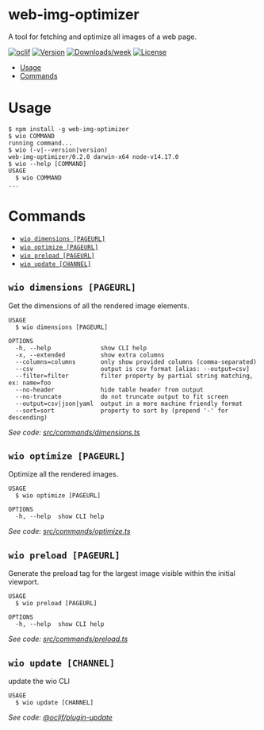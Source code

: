 web-img-optimizer
================

A tool for fetching and optimize all images of a web page.

[![oclif](https://img.shields.io/badge/cli-oclif-brightgreen.svg)](https://oclif.io)
[![Version](https://img.shields.io/npm/v/web-img-optimizer.svg)](https://npmjs.org/package/web-img-optimizer)
[![Downloads/week](https://img.shields.io/npm/dw/web-img-optimizer.svg)](https://npmjs.org/package/web-img-optimizer)
[![License](https://img.shields.io/npm/l/web-img-optimizer.svg)](https://github.com/IGassmann/web-img-optimizer/blob/master/package.json)

<!-- toc -->
* [Usage](#usage)
* [Commands](#commands)
<!-- tocstop -->
# Usage
<!-- usage -->
```sh-session
$ npm install -g web-img-optimizer
$ wio COMMAND
running command...
$ wio (-v|--version|version)
web-img-optimizer/0.2.0 darwin-x64 node-v14.17.0
$ wio --help [COMMAND]
USAGE
  $ wio COMMAND
...
```
<!-- usagestop -->
# Commands
<!-- commands -->
* [`wio dimensions [PAGEURL]`](#wio-dimensions-pageurl)
* [`wio optimize [PAGEURL]`](#wio-optimize-pageurl)
* [`wio preload [PAGEURL]`](#wio-preload-pageurl)
* [`wio update [CHANNEL]`](#wio-update-channel)

## `wio dimensions [PAGEURL]`

Get the dimensions of all the rendered image elements.

```
USAGE
  $ wio dimensions [PAGEURL]

OPTIONS
  -h, --help              show CLI help
  -x, --extended          show extra columns
  --columns=columns       only show provided columns (comma-separated)
  --csv                   output is csv format [alias: --output=csv]
  --filter=filter         filter property by partial string matching, ex: name=foo
  --no-header             hide table header from output
  --no-truncate           do not truncate output to fit screen
  --output=csv|json|yaml  output in a more machine friendly format
  --sort=sort             property to sort by (prepend '-' for descending)
```

_See code: [src/commands/dimensions.ts](https://github.com/IGassmann/web-img-optimizer/blob/v0.2.0/src/commands/dimensions.ts)_

## `wio optimize [PAGEURL]`

Optimize all the rendered images.

```
USAGE
  $ wio optimize [PAGEURL]

OPTIONS
  -h, --help  show CLI help
```

_See code: [src/commands/optimize.ts](https://github.com/IGassmann/web-img-optimizer/blob/v0.2.0/src/commands/optimize.ts)_

## `wio preload [PAGEURL]`

Generate the preload tag for the largest image visible within the initial viewport.

```
USAGE
  $ wio preload [PAGEURL]

OPTIONS
  -h, --help  show CLI help
```

_See code: [src/commands/preload.ts](https://github.com/IGassmann/web-img-optimizer/blob/v0.2.0/src/commands/preload.ts)_

## `wio update [CHANNEL]`

update the wio CLI

```
USAGE
  $ wio update [CHANNEL]
```

_See code: [@oclif/plugin-update](https://github.com/oclif/plugin-update/blob/v1.3.10/src/commands/update.ts)_
<!-- commandsstop -->
